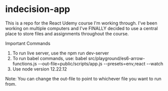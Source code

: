 # indecision-app

This is a repo for the React Udemy course I'm working through.
I've been working on multiple computers and I've FINALLY decided to use a central place to store files and assignments throughout the course.

Important Commands

1. To run live server, use the npm run dev-server
2. To run babel commands, use: babel src/playground/es6-arrow-functions.js --out-file=public/scripts/app.js --presets=env,react --watch
3. Use node version 12.22.12

Note: You can change the out-file to point to whichever file you want to run from.
